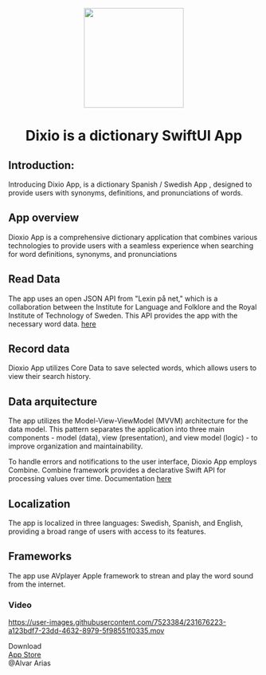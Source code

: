 <p align="center">
  <img src="https://user-images.githubusercontent.com/7523384/231671652-23e15e19-e2cf-44ad-a15b-7ef747ee2fcf.png"  width="200" height="200">
  <h1 align="center">Dixio is a dictionary SwiftUI App</h1>
</p>

## Introduction: 
Introducing Dixio App, is a dictionary Spanish / Swedish App , designed to provide users with synonyms, definitions, and pronunciations of words.

## App overview 
Dioxio App is a comprehensive dictionary application that combines various technologies to provide users with a seamless experience when searching for word definitions, synonyms, and pronunciations

## Read Data
The app uses an open JSON API from "Lexin på net," which is a collaboration between the Institute for Language and Folklore and the Royal Institute of Technology of Sweden. 
This API provides the app with the necessary word data. [here](https://lexin.nada.kth.se/lexin/#about=1;main=3;)


## Record data
Dioxio App utilizes Core Data to save selected words, which allows users to view their search history. 

## Data arquitecture
The app utilizes the Model-View-ViewModel (MVVM) architecture for the data model.
This pattern separates the application into three main components - model (data), view (presentation), and view model (logic) - to improve organization and maintainability. 

To handle errors and notifications to the user interface, Dioxio App employs Combine.
Combine framework provides a declarative Swift API for processing values over time. Documentation [here](https://developer.apple.com/documentation/combine) 

## Localization
The app is localized in three languages: Swedish, Spanish, and English, providing a broad range of users with access to its features.


## Frameworks
The app use AVplayer Apple framework to strean and play the word sound from the internet.

### Video
https://user-images.githubusercontent.com/7523384/231676223-a123bdf7-23dd-4632-8979-5f98551f0335.mov

Download <br>
<a href="https://apps.apple.com/app/dixio/id6446829036">App Store</a>
<br>
@Alvar Arias
